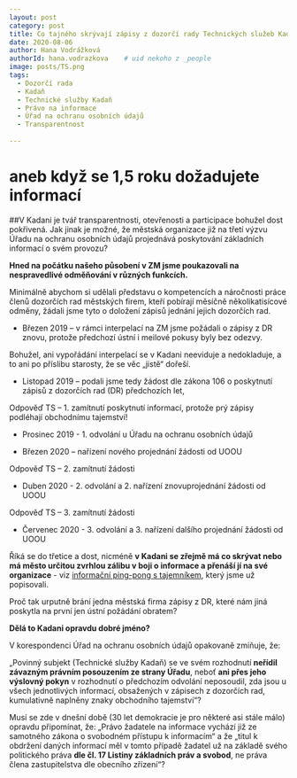 ```yaml
---
layout: post
category: post
title: Co tajného skrývají zápisy z dozorčí rady Technických služeb Kadaň s.r.o.?   
date: 2020-08-06
author: Hana Vodrážková
authorId: hana.vodrazkova    # uid nekoho z _people
image: posts/TS.png
tags:
  - Dozorčí rada
  - Kadaň
  - Technické služby Kadaň
  - Právo na informace
  - Úřad na ochranu osobních údajů
  - Transparentnost
  
---
```


# aneb když se 1,5 roku dožadujete informací  

##V Kadani je tvář transparentnosti, otevřenosti a participace bohužel dost pokřivená.
Jak jinak je možné, že městská organizace již na třetí výzvu Úřadu na ochranu osobních údajů projednává poskytování základních informací o svém provozu? 

**Hned na počátku našeho působení v ZM jsme poukazovali na nespravedlivé odměňování v různých funkcích.** 

Minimálně abychom si udělali představu o kompetencích a náročnosti práce členů dozorčích rad městských firem, kteří pobírají měsíčně několikatisícové odměny, žádali jsme tyto o doložení zápisů jednání jejich dozorčích rad.

* Březen 2019 – v rámci interpelací na ZM jsme požádali o zápisy z DR znovu, protože předchozí ústní i meilové pokusy byly bez odezvy. 

Bohužel, ani vypořádání interpelací se v Kadani neeviduje a nedokladuje, a to ani po příslibu starosty, že se věc „jistě“ dořeší.

* Listopad 2019 – podali jsme tedy žádost dle zákona 106 o poskytnutí zápisů z dozorčích rad (DR) předchozích let, 

Odpověď TS – 1. zamítnutí poskytnutí informací, protože prý zápisy podléhají obchodnímu tajemství!

* Prosinec 2019 - 1. odvolání u Úřadu na ochranu osobních údajů

* Březen 2020 – nařízení nového projednání žádosti od UOOU

Odpověď TS – 2. zamítnutí žádosti

* Duben 2020 - 2. odvolání a 2. nařízení znovuprojednání žádosti od UOOU

Odpověď TS – 3. zamítnutí žádosti

* Červenec 2020 - 3. odvolání a 3. nařízení dalšího projednání žádosti od UOOU

Říká se do třetice a dost, nicméně **v Kadani se zřejmě má co skrývat nebo má město určitou zvrhlou zálibu
v boji o informace a přenáší jí na své organizace** - viz [informační ping-pong s tajemníkem](https://kadan.pirati.cz/aktuality/kauza-informace.html),
který jsme už popisovali.

Proč tak urputně brání jedna městská firma zápisy z DR, které nám jiná poskytla na první jen ústní požádání obratem?

**Dělá to Kadani opravdu dobré jméno?**

V korespondenci Úřad na ochranu osobních údajů opakovaně zmiňuje, že:

„Povinný subjekt (Technické služby Kadaň) se ve svém rozhodnutí **neřídil závazným právním posouzením ze 
strany Úřadu**, neboť **ani přes jeho výslovný pokyn** v rozhodnutí o předchozím odvolání neposoudil, zda jsou u všech jednotlivých informací, obsažených v zápisech z dozorčích rad, kumulativně naplněny znaky obchodního tajemství“?

Musí se zde v dnešní době (30 let demokracie je pro některé asi stále málo) opravdu připomínat, že:
„Právo žadatele na informace vychází již ze samotného zákona o svobodném přístupu k informacím“ 
a že „titul k obdržení daných informací měl v tomto případě žadatel už na základě svého politického 
práva **dle čl. 17 Listiny základních práv a svobod**, ne práva člena zastupitelstva dle obecního zřízení“?



